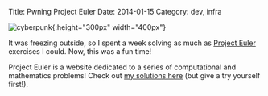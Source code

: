 Title: Pwning Project Euler
Date: 2014-01-15
Category: dev, infra

![cyberpunk](./cyberpunk/22.jpg){:height="300px" width="400px"}

It was freezing outside, so I spent a week solving as much as [Project Euler](https://projecteuler.net/) exercises I could. Now, this was a fun time!

Project Euler is a website dedicated to a series of computational and mathematics problems! Check out [my solutions here](https://github.com/bt3gl/Project-Euler) (but give a try yourself first!).

